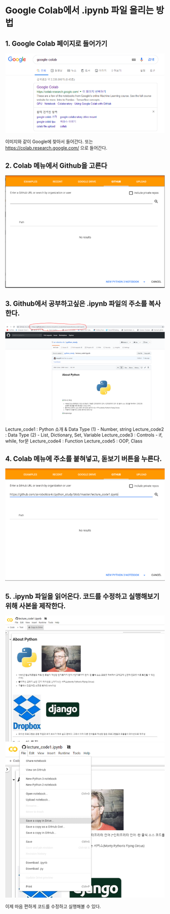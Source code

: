# Google Colab에서 .ipynb 파일 올리는 방법

## 1. Google Colab 페이지로 들어가기

![image](https://github.com/ai-robotics-kr/python_study/blob/master/images/1.PNG?raw=true)

이미지와 같이 Google에 찾아서 들어간다.
또는 https://colab.research.google.com/ 으로 들어간다.

## 2. Colab 메뉴에서 Github을 고른다

![image](https://github.com/ai-robotics-kr/python_study/blob/master/images/2.PNG?raw=true)

## 3. Github에서 공부하고싶은 .ipynb 파일의 주소를 복사한다.

![image](https://github.com/ai-robotics-kr/python_study/blob/master/images/3.PNG?raw=true)

Lecture_code1 : Python 소개 & Data Type (1) - Number, string
Lecture_code2 : Data Type (2) - List, Dictionary, Set, Variable
Lecture_code3 : Controls - if, while, for문
Lecture_code4 : Function
Lecture_code5 : OOP, Class

## 4. Colab 메뉴에 주소를 붙혀넣고, 돋보기 버튼을 누른다.

![image](https://github.com/ai-robotics-kr/python_study/blob/master/images/4.PNG?raw=true)

## 5. .ipynb 파일을 읽어온다. 코드를 수정하고 실행해보기 위해 사본을 제작한다.

![image](https://github.com/ai-robotics-kr/python_study/blob/master/images/5.PNG?raw=true)
![image](https://github.com/ai-robotics-kr/python_study/blob/master/images/6.png?raw=true)

이제 마음 편하게 코드를 수정하고 실행해볼 수 있다.
